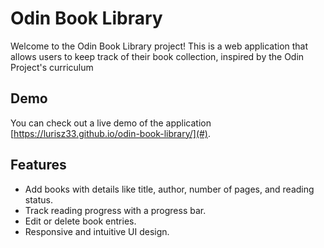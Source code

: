 # Odin Book Library

Welcome to the Odin Book Library project! This is a web application that allows users to keep track of their book collection, inspired by the Odin Project's curriculum

## Demo

You can check out a live demo of the application [https://lurisz33.github.io/odin-book-library/](#).

## Features

- Add books with details like title, author, number of pages, and reading status.
- Track reading progress with a progress bar.
- Edit or delete book entries.
- Responsive and intuitive UI design.
